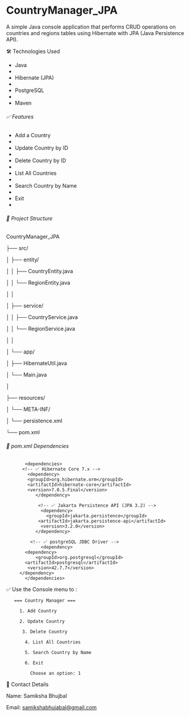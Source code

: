 # CountryManager_JPA


 A simple Java console application that performs CRUD operations on countries and regions tables using Hibernate with JPA (Java Persistence API).





🛠️ Technologies Used



* Java
* 
* Hibernate (JPA)
* 
* PostgreSQL
* 
* Maven





###### ✅ Features



* Add a Country
* 
* Update Country by ID
* 
* Delete Country by ID
* 
* List All Countries
* 
* Search Country by Name
* 
* Exit
* 







###### 🔧  Project Structure



CountryManager\_JPA

├── src/

│     ├── entity/

│     │     ├── CountryEntity.java

│     │     └── RegionEntity.java

│     │

│     ├── service/

│     │    ├── CountryService.java

│     │    └── RegionService.java

│     │

│     └── app/

│         ├── HibernateUtil.java

│         └── Main.java

│   

├── resources/ 

│       └── META-INF/

│             └── persistence.xml

└── pom.xml





###### 📄 pom.xml Dependencies


           <dependencies>
          <!-- ✅ Hibernate Core 7.x -->
            <dependency>
            <groupId>org.hibernate.orm</groupId>
            <artifactId>hibernate-core</artifactId>
            <version>7.0.5.Final</version>
               </dependency>

                <!-- ✅ Jakarta Persistence API (JPA 3.2) -->
                 <dependency>
                   <groupId>jakarta.persistence</groupId>
                <artifactId>jakarta.persistence-api</artifactId>
                 <version>3.2.0</version>
               </dependency>
               
             <!-- ✅ postgreSQL JDBC Driver -->
                 <dependency>
           <dependency>
               <groupId>org.postgresql</groupId>
           <artifactId>postgresql</artifactId>
            <version>42.7.7</version>
         </dependency>
           </dependencies>
           



 ✅ Use  the Console menu to : 

       === Country Manager ===

         1. Add Country

         2. Update Country

          3. Delete Country

           4. List All Countries

           5. Search Country by Name

           6. Exit

             Choose an option: 1



📌 Contact Details

Name: Samiksha Bhujbal

Email: samikshabhujabal@gmail.com

